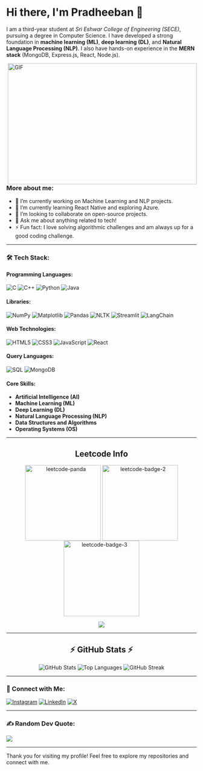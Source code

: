 # Hi there, I'm Pradheeban 👋

I am a third-year student at *Sri Eshwar College of Engineering (SECE)*, pursuing a degree in Computer Science.  I have developed a strong foundation in **machine learning (ML)**, **deep learning (DL)**, and **Natural Language Processing (NLP)**. I also have hands-on experience in the **MERN stack** (MongoDB, Express.js, React, Node.js).

<img align="right" alt="GIF" src="" width="500" height="320" />

### More about me:
- 🔭 I’m currently working on Machine Learning and NLP projects.
- 🌱 I’m currently learning React Native and exploring Azure.
- 👯 I’m looking to collaborate on open-source projects.
- 💬 Ask me about anything related to tech!
- ⚡ Fun fact: I love solving algorithmic challenges and am always up for a good coding challenge.
  
---

### 🛠 Tech Stack:

#### **Programming Languages:**
![C](https://img.shields.io/badge/C-%23A8B9CC.svg?style=flat-square&logo=c&logoColor=white)
![C++](https://img.shields.io/badge/C++-%2300599C.svg?style=flat-square&logo=c%2B%2B&logoColor=white)
![Python](https://img.shields.io/badge/Python-%2314354C.svg?style=flat-square&logo=python&logoColor=white)
![Java](https://img.shields.io/badge/Java-%23ED8B00.svg?style=flat-square&logo=java&logoColor=white)

#### **Libraries:**
![NumPy](https://img.shields.io/badge/NumPy-%23013243.svg?style=flat-square&logo=numpy&logoColor=white)
![Matplotlib](https://img.shields.io/badge/Matplotlib-%23013243.svg?style=flat-square&logo=matplotlib&logoColor=white)
![Pandas](https://img.shields.io/badge/Pandas-%23150458.svg?style=flat-square&logo=pandas&logoColor=white)
![NLTK](https://img.shields.io/badge/NLTK-%2302b875.svg?style=flat-square&logo=nltk&logoColor=white)
![Streamlit](https://img.shields.io/badge/Streamlit-%23FF4B4B.svg?style=flat-square&logo=streamlit&logoColor=white)
![LangChain](https://img.shields.io/badge/LangChain-%23497FBE.svg?style=flat-square&logo=langchain&logoColor=white)

#### **Web Technologies:**
![HTML5](https://img.shields.io/badge/HTML5-%23E34F26.svg?style=flat-square&logo=html5&logoColor=white)
![CSS3](https://img.shields.io/badge/CSS3-%231572B6.svg?style=flat-square&logo=css3&logoColor=white)
![JavaScript](https://img.shields.io/badge/JavaScript-%23323330.svg?style=flat-square&logo=javascript&logoColor=%23F7DF1E)
![React](https://img.shields.io/badge/React-%2361DAFB.svg?style=flat-square&logo=react&logoColor=black)

#### **Query Languages:**
![SQL](https://img.shields.io/badge/SQL-%23447777.svg?style=flat-square&logo=sql&logoColor=white)
![MongoDB](https://img.shields.io/badge/MongoDB-%2347A248.svg?style=flat-square&logo=mongodb&logoColor=white)

#### **Core Skills:**
- **Artificial Intelligence (AI)**
- **Machine Learning (ML)**
- **Deep Learning (DL)**
- **Natural Language Processing (NLP)**
- **Data Structures and Algorithms**
- **Operating Systems (OS)**

---

<h2 align="center">Leetcode Info</h2>  
<p align="center">
  <a href="https://leetcode.com/u/pradheeban15/" target="_blank"><img align="center" src="https://assets.leetcode.com/static_assets/others/Introduction_to_Pandas.gif" alt="leetcode-panda" height="200" width="200" /></a>
  <a href="https://leetcode.com/u/pradheeban15/" target="_blank"><img align="center" src="https://assets.leetcode.com/static_assets/marketing/2024-50.gif" alt="leetcode-badge-2" height="200" width="200" /></a>
  <a href="https://leetcode.com/u/pradheeban15/" target="_blank"><img align="center" src="https://assets.leetcode.com/static_assets/marketing/2024-100-new.gif" alt="leetcode-badge-3" height="200" width="200" /></a>
  
</p>
<p align="center">
  <img align="top" flex-grow="1" src="https://leetcard.jacoblin.cool/pradheeban15?theme=dark&font=Nunito&ext=heatmap" />  
</p>

---

<h2 align="center">⚡ GitHub Stats ⚡</h2>  

<div align="center">
  
![GitHub Stats](https://github-readme-stats.vercel.app/api?username=PradheebanAnandhan&show_icons=true&theme=radical)
![Top Languages](https://github-readme-stats.vercel.app/api/top-langs/?username=PradheebanAnandhan&layout=compact)
![GitHub Streak](https://github-readme-streak-stats.herokuapp.com/?user=PradheebanAnandhan)

</div>

---

### 🔗 Connect with Me:
[![Instagram](https://img.shields.io/badge/Instagram-%23E4405F.svg?logo=Instagram&logoColor=white)](https://instagram.com/) 
[![LinkedIn](https://img.shields.io/badge/LinkedIn-%230077B5.svg?logo=linkedin&logoColor=white)](https://www.linkedin.com/in/pradheeban/)
[![X](https://img.shields.io/badge/X-black.svg?logo=X&logoColor=white)](https://x.com/@) 

---

### ✍ Random Dev Quote:
![](https://quotes-github-readme.vercel.app/api?type=horizontal&theme=radical)

---

Thank you for visiting my profile! Feel free to explore my repositories and connect with me.
